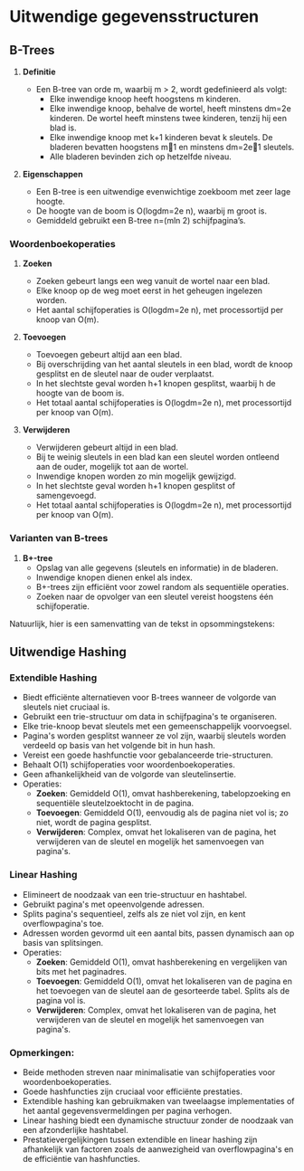 # Uitwendige gegevensstructuren

## B-Trees
1. **Definitie**
   - Een B-tree van orde m, waarbij m > 2, wordt gedefinieerd als volgt:
     - Elke inwendige knoop heeft hoogstens m kinderen.
     - Elke inwendige knoop, behalve de wortel, heeft minstens dm=2e kinderen. De wortel heeft minstens twee kinderen, tenzij hij een blad is.
     - Elke inwendige knoop met k+1 kinderen bevat k sleutels. De bladeren bevatten hoogstens m􀀀1 en minstens dm=2e􀀀1 sleutels.
     - Alle bladeren bevinden zich op hetzelfde niveau.
     
2. **Eigenschappen**
   - Een B-tree is een uitwendige evenwichtige zoekboom met zeer lage hoogte.
   - De hoogte van de boom is O(logdm=2e n), waarbij m groot is.
   - Gemiddeld gebruikt een B-tree n=(mln 2) schijfpagina’s.

### Woordenboekoperaties
1. **Zoeken**
   - Zoeken gebeurt langs een weg vanuit de wortel naar een blad.
   - Elke knoop op de weg moet eerst in het geheugen ingelezen worden.
   - Het aantal schijfoperaties is O(logdm=2e n), met processortijd per knoop van O(m).

2. **Toevoegen**
   - Toevoegen gebeurt altijd aan een blad.
   - Bij overschrijding van het aantal sleutels in een blad, wordt de knoop gesplitst en de sleutel naar de ouder verplaatst.
   - In het slechtste geval worden h+1 knopen gesplitst, waarbij h de hoogte van de boom is.
   - Het totaal aantal schijfoperaties is O(logdm=2e n), met processortijd per knoop van O(m).

3. **Verwijderen**
   - Verwijderen gebeurt altijd in een blad.
   - Bij te weinig sleutels in een blad kan een sleutel worden ontleend aan de ouder, mogelijk tot aan de wortel.
   - Inwendige knopen worden zo min mogelijk gewijzigd.
   - In het slechtste geval worden h+1 knopen gesplitst of samengevoegd.
   - Het totaal aantal schijfoperaties is O(logdm=2e n), met processortijd per knoop van O(m).

### Varianten van B-trees
1. **B+-tree**
   - Opslag van alle gegevens (sleutels en informatie) in de bladeren.
   - Inwendige knopen dienen enkel als index.
   - B+-trees zijn efficiënt voor zowel random als sequentiële operaties.
   - Zoeken naar de opvolger van een sleutel vereist hoogstens één schijfoperatie.

Natuurlijk, hier is een samenvatting van de tekst in opsommingstekens:

## Uitwendige Hashing

### Extendible Hashing

- Biedt efficiënte alternatieven voor B-trees wanneer de volgorde van sleutels niet cruciaal is.
- Gebruikt een trie-structuur om data in schijfpagina's te organiseren.
- Elke trie-knoop bevat sleutels met een gemeenschappelijk voorvoegsel.
- Pagina's worden gesplitst wanneer ze vol zijn, waarbij sleutels worden verdeeld op basis van het volgende bit in hun hash.
- Vereist een goede hashfunctie voor gebalanceerde trie-structuren.
- Behaalt O(1) schijfoperaties voor woordenboekoperaties.
- Geen afhankelijkheid van de volgorde van sleutelinsertie.
- Operaties:
  - **Zoeken**: Gemiddeld O(1), omvat hashberekening, tabelopzoeking en sequentiële sleutelzoektocht in de pagina.
  - **Toevoegen**: Gemiddeld O(1), eenvoudig als de pagina niet vol is; zo niet, wordt de pagina gesplitst.
  - **Verwijderen**: Complex, omvat het lokaliseren van de pagina, het verwijderen van de sleutel en mogelijk het samenvoegen van pagina's.

### Linear Hashing

- Elimineert de noodzaak van een trie-structuur en hashtabel.
- Gebruikt pagina's met opeenvolgende adressen.
- Splits pagina's sequentieel, zelfs als ze niet vol zijn, en kent overflowpagina's toe.
- Adressen worden gevormd uit een aantal bits, passen dynamisch aan op basis van splitsingen.
- Operaties:
  - **Zoeken**: Gemiddeld O(1), omvat hashberekening en vergelijken van bits met het paginadres.
  - **Toevoegen**: Gemiddeld O(1), omvat het lokaliseren van de pagina en het toevoegen van de sleutel aan de gesorteerde tabel. Splits als de pagina vol is.
  - **Verwijderen**: Complex, omvat het lokaliseren van de pagina, het verwijderen van de sleutel en mogelijk het samenvoegen van pagina's.

### Opmerkingen:

- Beide methoden streven naar minimalisatie van schijfoperaties voor woordenboekoperaties.
- Goede hashfuncties zijn cruciaal voor efficiënte prestaties.
- Extendible hashing kan gebruikmaken van tweelaagse implementaties of het aantal gegevensvermeldingen per pagina verhogen.
- Linear hashing biedt een dynamische structuur zonder de noodzaak van een afzonderlijke hashtabel.
- Prestatievergelijkingen tussen extendible en linear hashing zijn afhankelijk van factoren zoals de aanwezigheid van overflowpagina's en de efficiëntie van hashfuncties.